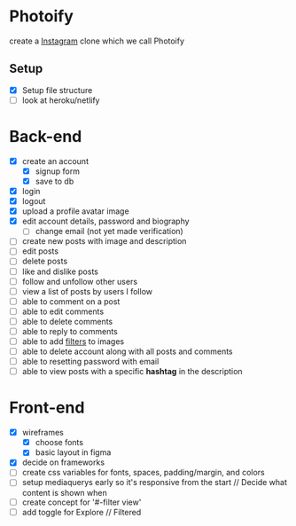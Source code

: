 # Photoify
 create a [Instagram](https://enmwikipediaorg/wiki/Instagram) clone which we call Photoify


## Setup
* [X] Setup file structure
* [ ] look at heroku/netlify

# Back-end
* [X] create an account
  * [X] signup form
  * [X] save to db
* [X] login
* [X] logout
* [X] upload a profile avatar image
* [X] edit account details, password and biography
  * [ ] change email (not yet made verification)
* [ ] create new posts with image and description
* [ ] edit posts
* [ ] delete posts
* [ ] like and dislike posts
* [ ] follow and unfollow other users
* [ ] view a list of posts by users I follow
* [ ] able to comment on a post
* [ ] able to edit comments
* [ ] able to delete comments
* [ ] able to reply to comments
* [ ] able to add [filters](https://picturepan2.github.io/instagram.css/) to images
* [ ] able to delete account along with all posts and comments
* [ ] able to resetting password with email
* [ ] able to view posts with a specific **hashtag** in the description

# Front-end
* [x] wireframes
  * [x] choose fonts  
  * [x] basic layout in figma  
* [x] decide on frameworks
* [ ] create css variables for fonts, spaces, padding/margin, and colors
* [ ] setup mediaquerys early so it's responsive from the start // Decide what content is shown when
* [ ] create concept for '#-filter view'
* [ ] add toggle for Explore // Filtered
